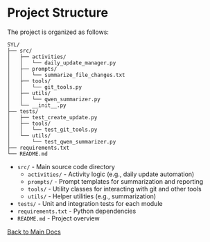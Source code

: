 # Project Structure

The project is organized as follows:

```
SYL/
├── src/
│   ├── activities/
│   │   └── daily_update_manager.py
│   ├── prompts/
│   │   └── summarize_file_changes.txt
│   ├── tools/
│   │   └── git_tools.py
│   ├── utils/
│   │   └── qwen_summarizer.py
│   └── __init__.py
├── tests/
│   ├── test_create_update.py
│   ├── tools/
│   │   └── test_git_tools.py
│   └── utils/
│       └── test_qwen_summarizer.py
├── requirements.txt
└── README.md
```

- `src/` - Main source code directory
  - `activities/` - Activity logic (e.g., daily update automation)
  - `prompts/` - Prompt templates for summarization and reporting
  - `tools/` - Utility classes for interacting with git and other tools
  - `utils/` - Helper utilities (e.g., summarization)
- `tests/` - Unit and integration tests for each module
- `requirements.txt` - Python dependencies
- `README.md` - Project overview

[Back to Main Docs](README.md)
